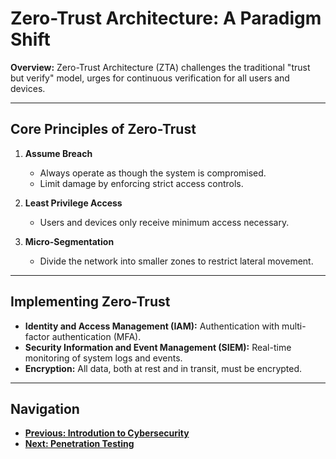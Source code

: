 # Zero-Trust Architecture: A Paradigm Shift

**Overview:** Zero-Trust Architecture (ZTA) challenges the traditional "trust but verify" model, urges for continuous verification for all users and devices.

---
## Core Principles of Zero-Trust

1. **Assume Breach**
   - Always operate as though the system is compromised.
   - Limit damage by enforcing strict access controls.

2. **Least Privilege Access**
   - Users and devices only receive minimum access necessary.

3. **Micro-Segmentation**
   - Divide the network into smaller zones to restrict lateral movement.

---
## Implementing Zero-Trust

- **Identity and Access Management (IAM):** Authentication with multi-factor authentication (MFA).
- **Security Information and Event Management (SIEM):** Real-time monitoring of system logs and events.
- **Encryption:** All data, both at rest and in transit, must be encrypted.




---
## Navigation

- **[Previous: Introdution to Cybersecurity](Introduction.md)**
- **[Next: Penetration Testing](Penetration-Testing.md)**